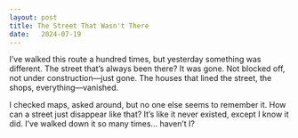 ```yaml
---
layout: post
title: The Street That Wasn't There
date:   2024-07-19
---
```


I’ve walked this route a hundred times, but yesterday something was different. The street that’s always been there? It was gone. Not blocked off, not under construction—just gone. The houses that lined the street, the shops, everything—vanished. 

I checked maps, asked around, but no one else seems to remember it. How can a street just disappear like that? It’s like it never existed, except I know it did. I’ve walked down it so many times... haven’t I?
